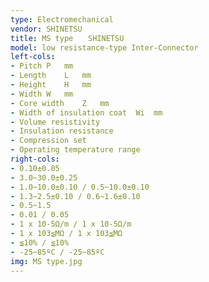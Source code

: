 ```yaml
---
type: Electromechanical
vendor: SHINETSU
title: MS type　　SHINETSU
model: low resistance-type Inter-Connector
left-cols: 
- Pitch	P	mm
- Length	L	mm
- Height	H	mm
- Width	W	mm
- Core width	Z	mm
- Width of insulation coat	Wi	mm	
- Volume resistivity
- Insulation resistance
- Compression set
- Operating temperature range
right-cols: 
- 0.10±0.05
- 3.0~30.0±0.25
- 1.0~10.0±0.10 / 0.5~10.0±0.10
- 1.3~2.5±0.10 / 0.6~1.6±0.10
- 0.5~1.5
- 0.01 / 0.05
- 1 x 10-5Ω/m / 1 x 10-5Ω/m
- 1 x 103≦MΩ / 1 x 103≦MΩ
- ≦10% / ≦10%
- -25~85ºC / -25~85ºC
img: MS type.jpg
---
```

